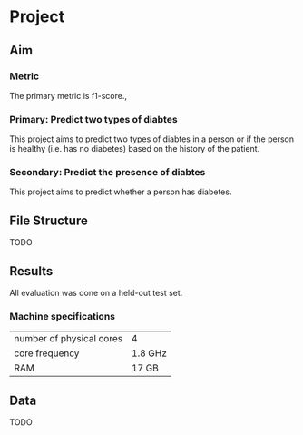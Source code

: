 
# Project

## Aim

### Metric

The primary metric is f1-score.,

### Primary: Predict two types of diabtes

This project aims to predict two types of diabtes in a person or if the person is healthy (i.e. has no diabetes) based on the history of the patient.

### Secondary: Predict the presence of diabtes

This project aims to predict whether a person has diabetes.

## File Structure

TODO

## Results

All evaluation was done on a held-out test set.

### Machine specifications

| | |
| - | - |
| number of physical cores | 4 |
| core frequency | 1.8 GHz |
| RAM | 17 GB |

## Data

TODO
